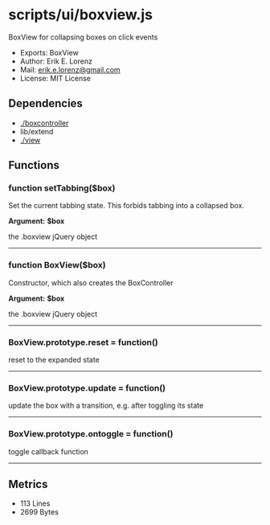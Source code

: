 # scripts/ui/boxview.js


BoxView for collapsing boxes on click events

* Exports: BoxView
* Author: Erik E. Lorenz 
* Mail: <erik.e.lorenz@gmail.com>
* License: MIT License


## Dependencies

* <a href="./boxcontroller.html">./boxcontroller</a>
* lib/extend
* <a href="./view.html">./view</a>

## Functions

###   function setTabbing($box)
Set the current tabbing state. This forbids tabbing into a collapsed box.

**Argument:** **$box**

the .boxview jQuery object

---


###   function BoxView($box)
Constructor, which also creates the BoxController

**Argument:** **$box**

the .boxview jQuery object

---


###   BoxView.prototype.reset = function()
reset to the expanded state

---


###   BoxView.prototype.update = function()
update the box with a transition, e.g. after toggling its state

---


###   BoxView.prototype.ontoggle = function()
toggle callback function

---

## Metrics

* 113 Lines
* 2699 Bytes

